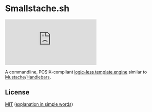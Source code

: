 # Smallstache.sh

[![License](https://img.shields.io/github/license/macie/smallstache.sh)](https://tldrlegal.com/license/mit-license)

A commandline, POSIX-compliant [logic-less template engine](https://en.wikipedia.org/wiki/Web_template_system)
similar to [Mustache](https://mustache.github.io/)/[Handlebars](http://handlebarsjs.com/).

## License

[MIT](./LICENSE) ([explanation in simple words](https://tldrlegal.com/license/mit-license))

